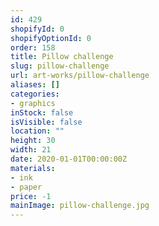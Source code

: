 ```yaml
---
id: 429
shopifyId: 0
shopifyOptionId: 0
order: 158
title: Pillow challenge
slug: pillow-challenge
url: art-works/pillow-challenge
aliases: []
categories:
- graphics
inStock: false
isVisible: false
location: ""
height: 30
width: 21
date: 2020-01-01T00:00:00Z
materials:
- ink
- paper
price: -1
mainImage: pillow-challenge.jpg
---
```

